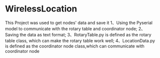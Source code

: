 # WirelessLocation
This Project was used to get nodes' data and save it
  1、Using the Pyserial model to communicate with the rotary table and coordinator node;
  2、Saving the data as text format;
  3、RotaryTable.py is defined as the rotary table class, which can make the rotary table work well;
  4、LocationData.py is defined as the coordinator node class,which can communicate with coordinator node
